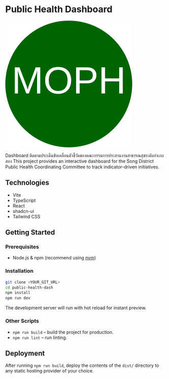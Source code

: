 # Public Health Dashboard

![โลโก้กระทรวงสาธารณสุข](public/moph-logo.svg)

Dashboard ติดตามประเด็นขับเคลื่อนตัวชี้วัดของคณะกรรมการประสานงานสาธารณสุขระดับอำเภอสอง
This project provides an interactive dashboard for the Song District Public Health Coordinating Committee to track indicator-driven initiatives.

## Technologies
- Vite
- TypeScript
- React
- shadcn-ui
- Tailwind CSS

## Getting Started

### Prerequisites
- Node.js & npm (recommend using [nvm](https://github.com/nvm-sh/nvm#installing-and-updating))

### Installation

```sh
git clone <YOUR_GIT_URL>
cd public-health-dash
npm install
npm run dev
```

The development server will run with hot reload for instant preview.

### Other Scripts

- `npm run build` – build the project for production.
- `npm run lint` – run linting.

## Deployment

After running `npm run build`, deploy the contents of the `dist/` directory to any static hosting provider of your choice.


